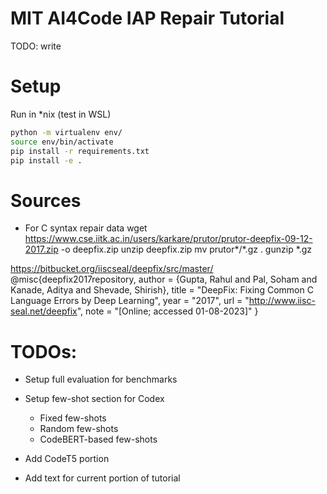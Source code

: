 # MIT AI4Code IAP Repair Tutorial

TODO: write


# Setup
Run in *nix (test in WSL)

```bash
python -m virtualenv env/
source env/bin/activate
pip install -r requirements.txt
pip install -e .
```


# Sources

* For C syntax repair data
wget https://www.cse.iitk.ac.in/users/karkare/prutor/prutor-deepfix-09-12-2017.zip -o deepfix.zip
unzip deepfix.zip
mv prutor*/*.gz .
gunzip *.gz


https://bitbucket.org/iiscseal/deepfix/src/master/
@misc{deepfix2017repository,
author = {Gupta, Rahul and Pal, Soham and Kanade, Aditya and Shevade, Shirish},
title = "DeepFix: Fixing Common C Language Errors by Deep Learning",
year = "2017",
url = "http://www.iisc-seal.net/deepfix",
note = "[Online; accessed 01-08-2023]"
}



# TODOs:
* Setup full evaluation for benchmarks
* Setup few-shot section for Codex
    - Fixed few-shots
    - Random few-shots
    - CodeBERT-based few-shots

* Add CodeT5 portion
* Add text for current portion of tutorial
